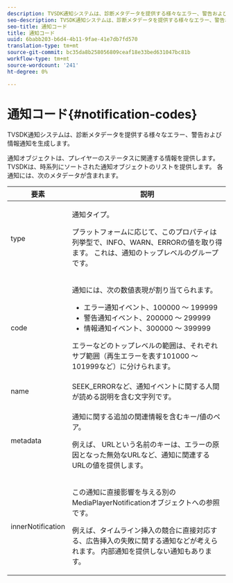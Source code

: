 ```yaml
---
description: TVSDK通知システムは、診断メタデータを提供する様々なエラー、警告および情報通知を生成します。
seo-description: TVSDK通知システムは、診断メタデータを提供する様々なエラー、警告および情報通知を生成します。
seo-title: 通知コード
title: 通知コード
uuid: 6babb203-b6d4-4b11-9fae-41e7db7fd570
translation-type: tm+mt
source-git-commit: bc35da8b258056809ceaf18e33bed631047bc81b
workflow-type: tm+mt
source-wordcount: '241'
ht-degree: 0%

---
```



# 通知コード{#notification-codes}

TVSDK通知システムは、診断メタデータを提供する様々なエラー、警告および情報通知を生成します。

通知オブジェクトは、プレイヤーのステータスに関連する情報を提供します。 TVSDKは、時系列にソートされた通知オブジェクトのリストを提供します。 各通知には、次のメタデータが含まれます。

<table frame="all" colsep="1" rowsep="1" id="table_1A32EFFE1834438D8261886EC9D7250D"> 
 <thead> 
  <tr rowsep="1"> 
   <th colname="1" class="entry"><b> 要素</b></th> 
   <th colname="2" class="entry"><b> 説明</b></th> 
  </tr> 
 </thead>
 <tbody> 
  <tr rowsep="1"> 
   <td colname="1"><span class="codeph"> type</span> </td> 
   <td colname="2"> <p>通知タイプ。 </p> <p>プラットフォームに応じて、このプロパティは列挙型で、INFO、WARN、ERRORの値を取り得ます。 これは、通知のトップレベルのグループです。 </p> </td> 
  </tr> 
  <tr rowsep="1"> 
   <td colname="1"> <span class="codeph"> code</span> </td> 
   <td colname="2"> <p>通知には、次の数値表現が割り当てられます。 
     <ul id="ul_A86BF89D6B3B410E81FAD718D3C4A9F0"> 
      <li id="li_8180972D704C40098723734DD4B45643">エラー通知イベント、100000 ～ 199999 </li> 
      <li id="li_0EC29EA5F0034E5EBFEF8E68A6498D39">警告通知イベント、200000 ～ 299999 </li> 
      <li id="li_189A53D3D7EF4960A521AB04D00DCF70">情報通知イベント、300000 ～ 399999 </li> 
     </ul> </p> <p>エラーなどのトップレベルの範囲は、それぞれサブ範囲（再生エラーを表す101000 ～ 101999など）に分けられます。 </p> </td> 
  </tr> 
  <tr rowsep="1"> 
   <td colname="1"><span class="codeph"> name</span> </td> 
   <td colname="2"><span class="codeph"> SEEK_ERROR</span>など、通知イベントに関する人間が読める説明を含む文字列です。 </td> 
  </tr> 
  <tr rowsep="1"> 
   <td colname="1"><span class="codeph"> metadata</span> </td> 
   <td colname="2"> <p>通知に関する追加の関連情報を含むキー/値のペア。 </p> <p>例えば、<span class="codeph"> URL</span>という名前のキーは、エラーの原因となった無効なURLなど、通知に関連するURLの値を提供します。 </p> </td> 
  </tr> 
  <tr rowsep="0"> 
   <td colname="1"><span class="codeph"> innerNotification</span> </td> 
   <td colname="2"> <p>この通知に直接影響を与える別の<span class="codeph"> MediaPlayerNotification</span>オブジェクトへの参照です。 </p> <p>例えば、タイムライン挿入の競合に直接対応する、広告挿入の失敗に関する通知などが考えられます。 内部通知を提供しない通知もあります。 </p> </td> 
  </tr> 
 </tbody> 
</table>